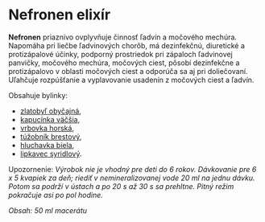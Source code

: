Nefronen elixír
===============

**Nefronen** priaznivo ovplyvňuje činnosť ľadvín a močového mechúra. Napomáha
pri liečbe ľadvinových chorôb, má dezinfekčnú, diuretické a protizápalové
účinky, podporný prostriedok pri zápaloch ľadvinovej panvičky, močového mechúra,
močových ciest, pôsobí dezinfekčne a protizápalovo v oblasti močových ciest a
odporúča sa aj pri doliečovaní. Uľahčuje rozpúšťanie a vyplavovanie usadenín z
močových ciest a ľadvín.

Obsahuje bylinky:

* [zlatobyľ obyčajná](/sip/bylinky/zlatobyl-obycajna),
* [kapucínka väčšia](/sip/bylinky/kapucinka-vacsia),
* [vrbovka horská](/sip/bylinky/vrbovka-horska),
* [túžobník brestový](/sip/bylinky/tuzobnik-brestovy),
* [hluchavka biela](/sip/bylinky/hluchavka-biela),
* [lipkavec syridlový](/sip/bylinky/lipkavec-syridlovy).

Upozornenie: *Výrobok nie je vhodný pre deti do 6 rokov. Dávkovanie pre 6 x 5
kvapiek za deň; riediť v nemineralizovanej vode 20 ml na jednu dávku. Potom sa
podrží v ústach a po 20 s až 30 s sa prehltne. Pitný režim pokračuje asi po pol
hodine.*

*Obsah: 50 ml macerátu*

